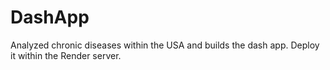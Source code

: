 # DashApp

Analyzed chronic diseases within the USA and builds the dash app. Deploy it within the Render server. 

